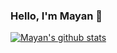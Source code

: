 ### Hello, I'm Mayan 👋

<!---
### About Me
- 🔭 I’m currently working on 
- 🌱 I’m currently learning web development, 
- 👯 I’m looking to collaborate on ...
- 🤔 I’m looking for help with ...
- 📫 How to reach me: delhi.mayansharma@gmail.com
--->

[![Mayan's github stats](https://github-readme-stats.vercel.app/api?username=mayan-sharma)](https://github.com/anuraghazra/github-readme-stats)

